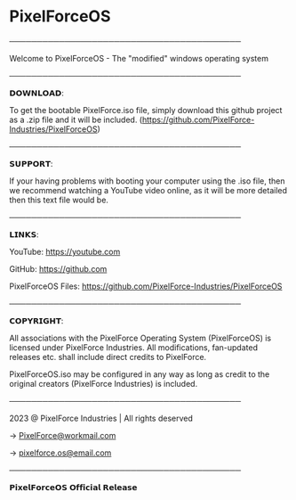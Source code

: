 # PixelForceOS
──────────────────────────────────────────

Welcome to PixelForceOS - The "modified" windows operating system

──────────────────────────────────────────

𝗗𝗢𝗪𝗡𝗟𝗢𝗔𝗗:

To get the bootable PixelForce.iso file, simply download this github project as a .zip file and it will be included. (https://github.com/PixelForce-Industries/PixelForceOS)

──────────────────────────────────────────

𝗦𝗨𝗣𝗣𝗢𝗥𝗧:

If your having problems with booting your computer using the .iso file, then we recommend watching a YouTube video online, as it will be more detailed then this text file would be.

──────────────────────────────────────────

𝗟𝗜𝗡𝗞𝗦:


YouTube: https://youtube.com


GitHub: https://github.com


PixelForceOS Files: https://github.com/PixelForce-Industries/PixelForceOS

──────────────────────────────────────────

𝗖𝗢𝗣𝗬𝗥𝗜𝗚𝗛𝗧:

All associations with the PixelForce Operating System (PixelForceOS) is licensed under PixelForce Industries. All modifications, fan-updated releases etc. shall include direct credits to PixelForce.


PixelForceOS.iso may be configured in any way as long as credit to the original creators (PixelForce Industries) is included.

──────────────────────────────────────────

2023 @ PixelForce Industries | All rights deserved

→ PixelForce@workmail.com

→ pixelforce.os@email.com

──────────────────────────────────────────


𝗣𝗶𝘅𝗲𝗹𝗙𝗼𝗿𝗰𝗲𝗢𝗦 𝗢𝗳𝗳𝗶𝗰𝗶𝗮𝗹 𝗥𝗲𝗹𝗲𝗮𝘀𝗲
